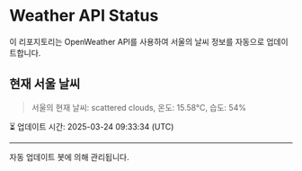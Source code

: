 
# Weather API Status

이 리포지토리는 OpenWeather API를 사용하여 서울의 날씨 정보를 자동으로 업데이트합니다.

## 현재 서울 날씨
> 서울의 현재 날씨: scattered clouds, 온도: 15.58°C, 습도: 54%

⏳ 업데이트 시간: 2025-03-24 09:33:34 (UTC)

---
자동 업데이트 봇에 의해 관리됩니다.
